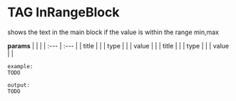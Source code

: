 
# TAG InRangeBlock

shows the text in the main block if the value is within the range min,max


**params**
    |  |  |
    | :--- | :--- |
    | title |   |
    | type |  |
    | value |  |
    | title |   |
    | type |  |
    | value |  |


```
example:
TODO

output:
TODO
```

